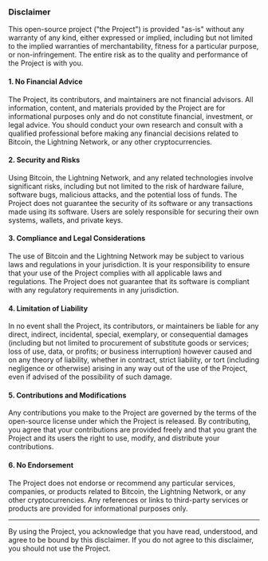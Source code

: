 ### Disclaimer

This open-source project ("the Project") is provided "as-is" without any warranty of any kind, either expressed or implied, including but not limited to the implied warranties of merchantability, fitness for a particular purpose, or non-infringement. The entire risk as to the quality and performance of the Project is with you.

#### 1. No Financial Advice

The Project, its contributors, and maintainers are not financial advisors. All information, content, and materials provided by the Project are for informational purposes only and do not constitute financial, investment, or legal advice. You should conduct your own research and consult with a qualified professional before making any financial decisions related to Bitcoin, the Lightning Network, or any other cryptocurrencies.

#### 2. Security and Risks

Using Bitcoin, the Lightning Network, and any related technologies involve significant risks, including but not limited to the risk of hardware failure, software bugs, malicious attacks, and the potential loss of funds. The Project does not guarantee the security of its software or any transactions made using its software. Users are solely responsible for securing their own systems, wallets, and private keys.

#### 3. Compliance and Legal Considerations

The use of Bitcoin and the Lightning Network may be subject to various laws and regulations in your jurisdiction. It is your responsibility to ensure that your use of the Project complies with all applicable laws and regulations. The Project does not guarantee that its software is compliant with any regulatory requirements in any jurisdiction.

#### 4. Limitation of Liability

In no event shall the Project, its contributors, or maintainers be liable for any direct, indirect, incidental, special, exemplary, or consequential damages (including but not limited to procurement of substitute goods or services; loss of use, data, or profits; or business interruption) however caused and on any theory of liability, whether in contract, strict liability, or tort (including negligence or otherwise) arising in any way out of the use of the Project, even if advised of the possibility of such damage.

#### 5. Contributions and Modifications

Any contributions you make to the Project are governed by the terms of the open-source license under which the Project is released. By contributing, you agree that your contributions are provided freely and that you grant the Project and its users the right to use, modify, and distribute your contributions.

#### 6. No Endorsement

The Project does not endorse or recommend any particular services, companies, or products related to Bitcoin, the Lightning Network, or any other cryptocurrencies. Any references or links to third-party services or products are provided for informational purposes only.

---

By using the Project, you acknowledge that you have read, understood, and agree to be bound by this disclaimer. If you do not agree to this disclaimer, you should not use the Project.
